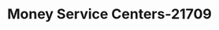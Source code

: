 ---
f_zip-code: 35064
f_state-code: AL
title: Money Service Centers-21709
f_phone: 205-780-7378
f_city-only: Fairfield
f_address: 6542 Aaron Aronov Dr Fairfield
f_location-unique-id: '21709'
slug: money-service-centers-21709
updated-on: '2024-05-30T13:46:58.046Z'
created-on: '2024-05-30T13:36:59.803Z'
published-on: '2024-05-30T13:54:32.469Z'
f_city-state: cms/city/fairfield-al.md
f_company: cms/company/money-service-centers.md
f_state: cms/state/alabama.md
layout: '[payday-loan].html'
tags: payday-loan
---